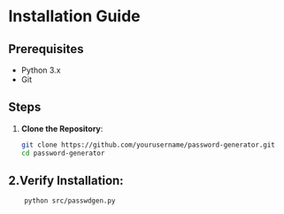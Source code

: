 # Installation Guide

## Prerequisites

- Python 3.x
- Git

## Steps

1. **Clone the Repository**:

   ```bash
   git clone https://github.com/yourusername/password-generator.git
   cd password-generator
   ```

## 2.**Verify Installation**:

```bash
    python src/passwdgen.py
```
